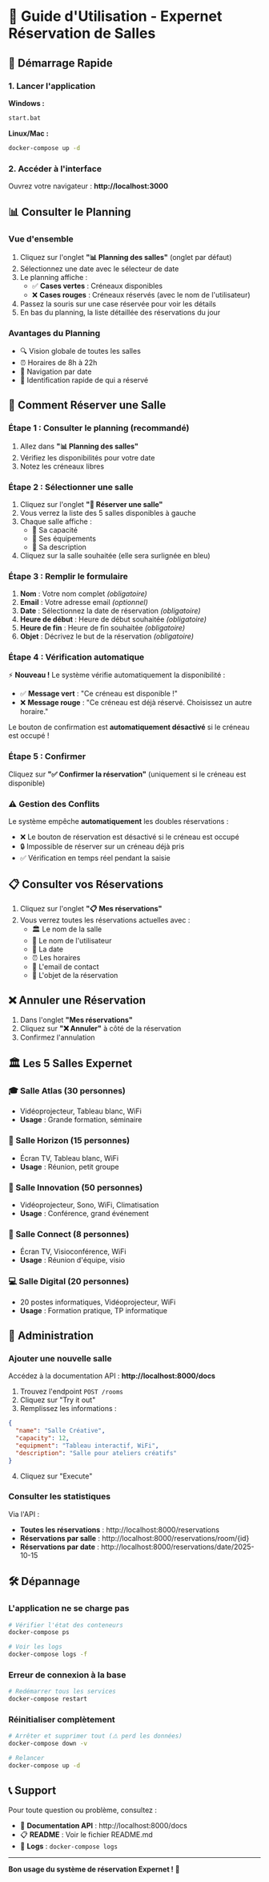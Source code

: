 # 📖 Guide d'Utilisation - Expernet Réservation de Salles

## 🚀 Démarrage Rapide

### 1. Lancer l'application

**Windows :**
```bash
start.bat
```

**Linux/Mac :**
```bash
docker-compose up -d
```

### 2. Accéder à l'interface

Ouvrez votre navigateur : **http://localhost:3000**

## 📊 Consulter le Planning

### Vue d'ensemble

1. Cliquez sur l'onglet **"📊 Planning des salles"** (onglet par défaut)
2. Sélectionnez une date avec le sélecteur de date
3. Le planning affiche :
   - ✅ **Cases vertes** : Créneaux disponibles
   - ❌ **Cases rouges** : Créneaux réservés (avec le nom de l'utilisateur)
4. Passez la souris sur une case réservée pour voir les détails
5. En bas du planning, la liste détaillée des réservations du jour

### Avantages du Planning

- 🔍 Vision globale de toutes les salles
- ⏰ Horaires de 8h à 22h
- 📅 Navigation par date
- 👤 Identification rapide de qui a réservé

## 📅 Comment Réserver une Salle

### Étape 1 : Consulter le planning (recommandé)

1. Allez dans **"📊 Planning des salles"**
2. Vérifiez les disponibilités pour votre date
3. Notez les créneaux libres

### Étape 2 : Sélectionner une salle

1. Cliquez sur l'onglet **"📅 Réserver une salle"**
2. Vous verrez la liste des 5 salles disponibles à gauche
3. Chaque salle affiche :
   - 👥 Sa capacité
   - 🔧 Ses équipements
   - 📝 Sa description
4. Cliquez sur la salle souhaitée (elle sera surlignée en bleu)

### Étape 3 : Remplir le formulaire

1. **Nom** : Votre nom complet *(obligatoire)*
2. **Email** : Votre adresse email *(optionnel)*
3. **Date** : Sélectionnez la date de réservation *(obligatoire)*
4. **Heure de début** : Heure de début souhaitée *(obligatoire)*
5. **Heure de fin** : Heure de fin souhaitée *(obligatoire)*
6. **Objet** : Décrivez le but de la réservation *(obligatoire)*

### Étape 4 : Vérification automatique

⚡ **Nouveau !** Le système vérifie automatiquement la disponibilité :
- ✅ **Message vert** : "Ce créneau est disponible !"
- ❌ **Message rouge** : "Ce créneau est déjà réservé. Choisissez un autre horaire."

Le bouton de confirmation est **automatiquement désactivé** si le créneau est occupé !

### Étape 5 : Confirmer

Cliquez sur **"✅ Confirmer la réservation"** (uniquement si le créneau est disponible)

### ⚠️ Gestion des Conflits

Le système empêche **automatiquement** les doubles réservations :
- ❌ Le bouton de réservation est désactivé si le créneau est occupé
- 🔒 Impossible de réserver sur un créneau déjà pris
- ✅ Vérification en temps réel pendant la saisie

## 📋 Consulter vos Réservations

1. Cliquez sur l'onglet **"📋 Mes réservations"**
2. Vous verrez toutes les réservations actuelles avec :
   - 🏛️ Le nom de la salle
   - 👤 Le nom de l'utilisateur
   - 📅 La date
   - ⏰ Les horaires
   - 📧 L'email de contact
   - 📝 L'objet de la réservation

## ❌ Annuler une Réservation

1. Dans l'onglet **"Mes réservations"**
2. Cliquez sur **"❌ Annuler"** à côté de la réservation
3. Confirmez l'annulation

## 🏛️ Les 5 Salles Expernet

### 🎓 Salle Atlas (30 personnes)
- Vidéoprojecteur, Tableau blanc, WiFi
- **Usage** : Grande formation, séminaire

### 🤝 Salle Horizon (15 personnes)
- Écran TV, Tableau blanc, WiFi
- **Usage** : Réunion, petit groupe

### 🎤 Salle Innovation (50 personnes)
- Vidéoprojecteur, Sono, WiFi, Climatisation
- **Usage** : Conférence, grand événement

### 💼 Salle Connect (8 personnes)
- Écran TV, Visioconférence, WiFi
- **Usage** : Réunion d'équipe, visio

### 💻 Salle Digital (20 personnes)
- 20 postes informatiques, Vidéoprojecteur, WiFi
- **Usage** : Formation pratique, TP informatique

## 🔧 Administration

### Ajouter une nouvelle salle

Accédez à la documentation API : **http://localhost:8000/docs**

1. Trouvez l'endpoint `POST /rooms`
2. Cliquez sur "Try it out"
3. Remplissez les informations :
```json
{
  "name": "Salle Créative",
  "capacity": 12,
  "equipment": "Tableau interactif, WiFi",
  "description": "Salle pour ateliers créatifs"
}
```
4. Cliquez sur "Execute"

### Consulter les statistiques

Via l'API :
- **Toutes les réservations** : http://localhost:8000/reservations
- **Réservations par salle** : http://localhost:8000/reservations/room/{id}
- **Réservations par date** : http://localhost:8000/reservations/date/2025-10-15

## 🛠️ Dépannage

### L'application ne se charge pas
```bash
# Vérifier l'état des conteneurs
docker-compose ps

# Voir les logs
docker-compose logs -f
```

### Erreur de connexion à la base
```bash
# Redémarrer tous les services
docker-compose restart
```

### Réinitialiser complètement
```bash
# Arrêter et supprimer tout (⚠️ perd les données)
docker-compose down -v

# Relancer
docker-compose up -d
```

## 📞 Support

Pour toute question ou problème, consultez :
- 📖 **Documentation API** : http://localhost:8000/docs
- 📋 **README** : Voir le fichier README.md
- 🔧 **Logs** : `docker-compose logs`

---

**Bon usage du système de réservation Expernet ! 🎯**

